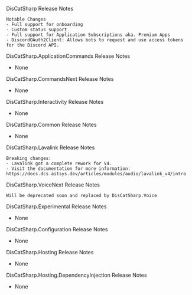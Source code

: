 DisCatSharp Release Notes

	Notable Changes
 	- Full support for onboarding
 	- Custom status support
    - Full support for Application Subscriptions aka. Premium Apps
    - DiscordOAuth2Client: Allows bots to request and use access tokens for the Discord API.

DisCatSharp.ApplicationCommands Release Notes

- None

DisCatSharp.CommandsNext Release Notes

- None

DisCatSharp.Interactivity Release Notes

- None

DisCatSharp.Common Release Notes

- None

DisCatSharp.Lavalink Release Notes

    Breaking changes:
    - Lavalink got a complete rework for V4.
    - Visit the documentation for more information: https://docs.dcs.aitsys.dev/articles/modules/audio/lavalink_v4/intro

DisCatSharp.VoiceNext Release Notes

	Will be deprecated soon and replaced by DisCatSharp.Voice

DisCatSharp.Experimental Release Notes

- None

DisCatSharp.Configuration Release Notes

- None

DisCatSharp.Hosting Release Notes

- None

DisCatSharp.Hosting.DependencyInjection Release Notes

- None
